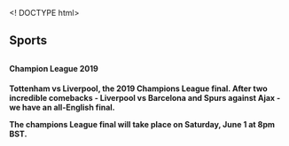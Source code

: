<! DOCTYPE html>
<html>
  <head>
    <meta charset="utf-8">
    <h2>Sports<h2>
  </head>
  <body>
    <h4>Champion League 2019<h4>
    <div>
    <p>Tottenham vs Liverpool, the 2019 Champions League final. After two incredible comebacks - Liverpool vs Barcelona and Spurs against Ajax - we have an all-English final.</p>
    <p>The champions League final will take place on Saturday, June 1 at 8pm BST. </p>
    </div>
    
